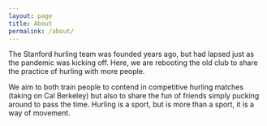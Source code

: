 ```yaml
---
layout: page
title: About
permalink: /about/
---
```


The Stanford hurling team was founded years ago, but had lapsed just as the
pandemic was kicking off.
Here, we are rebooting the old club to share the practice of hurling with
more people.

We aim to both train people to contend in competitive hurling matches
(taking on Cal Berkeley)
but also to share the fun of friends simply pucking around to pass the time.
Hurling is a sport, but is more than a sport, it is a way of movement.
